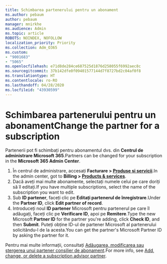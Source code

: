 ```yaml
---
title: Schimbarea partenerului pentru un abonament
ms.author: pebaum
author: pebaum
manager: mnirkhe
ms.audience: Admin
ms.topic: article
ROBOTS: NOINDEX, NOFOLLOW
localization_priority: Priority
ms.collection: Adm_O365
ms.custom:
- "9001683"
- "5065"
ms.openlocfilehash: e71d8de284ce687525d1876d258055f6992aec8c
ms.sourcegitcommit: 37b142dfe0f09401577144d7f8727bd2c04af0f8
ms.translationtype: HT
ms.contentlocale: ro-RO
ms.lasthandoff: 04/28/2020
ms.locfileid: "43930599"
---
```

# <a name="change-the-partner-for-a-subscription"></a><span data-ttu-id="3dcee-102">Schimbarea partenerului pentru un abonament</span><span class="sxs-lookup"><span data-stu-id="3dcee-102">Change the partner for a subscription</span></span>

<span data-ttu-id="3dcee-103">Partenerii pot fi schimbați pentru abonamentul dvs. din **Centrul de administrare Microsoft 365**.</span><span class="sxs-lookup"><span data-stu-id="3dcee-103">Partners can be changed for your subscription in the **Microsoft 365 Admin Center**.</span></span>

1. <span data-ttu-id="3dcee-104">În centrul de administrare, accesați **Facturare > [Produse și servicii](https://go.microsoft.com/fwlink/p/?linkid=842054)**.</span><span class="sxs-lookup"><span data-stu-id="3dcee-104">In the admin center, got to **Billing > [Products & services](https://go.microsoft.com/fwlink/p/?linkid=842054)**.</span></span> 
2. <span data-ttu-id="3dcee-105">Dacă aveți mai multe abonamente, selectați numele celui pe care doriți să îl editați.</span><span class="sxs-lookup"><span data-stu-id="3dcee-105">If you have multiple subscriptions, select the name of the subscription you want to edit.</span></span> 
3. <span data-ttu-id="3dcee-106">Sub **ID partener**, faceți clic pe **Editați partenerul de înregistrare**.</span><span class="sxs-lookup"><span data-stu-id="3dcee-106">Under the **Partner ID**, click **Edit partner of record**.</span></span>
4. <span data-ttu-id="3dcee-107">Introduceți noul **ID partener** Microsoft pentru partenerul pe care îl adăugați, faceți clic pe **Verificare ID**, apoi pe **Remitere**.</span><span class="sxs-lookup"><span data-stu-id="3dcee-107">Type the new Microsoft **Partner ID** for the partner you're adding, click **Check ID**, and then **Submit**.</span></span> <span data-ttu-id="3dcee-108">Puteți obține ID-ul de partener Microsoft al partenerului solicitându-l de la acesta.</span><span class="sxs-lookup"><span data-stu-id="3dcee-108">You can get the partner's Microsoft Partner ID by asking the partner for it.</span></span>

<span data-ttu-id="3dcee-109">Pentru mai multe informații, consultați [Adăugarea, modificarea sau ștergerea unui partener consilier de abonament](https://docs.microsoft.com/microsoft-365/admin/misc/add-partner).</span><span class="sxs-lookup"><span data-stu-id="3dcee-109">For more info, see [Add, change, or delete a subscription advisor partner](https://docs.microsoft.com/microsoft-365/admin/misc/add-partner).</span></span> 
